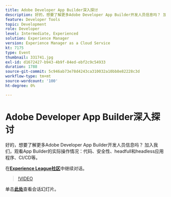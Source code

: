 ```yaml
---
title: Adobe Developer App Builder深入探讨
description: 好的，想要了解更多Adobe Developer App Builder开发人员信息吗？ 加入我们，观看Adobe Developer App Builder的实际操作情况 — 代码、安全性、headfull和headless应用程序、CI/CD等。 此会话作为Adobe Developers Live内容活动的一部分提供。
feature: Developer Tools
topic: Development
role: Developer
level: Intermediate, Experienced
solution: Experience Manager
version: Experience Manager as a Cloud Service
kt: 7175
type: Event
thumbnail: 331741.jpg
exl-id: d1672427-b943-4b9f-84ed-ebf2c9c54933
duration: 1788
source-git-commit: 5c946ab73e78d4243ca310032a10bb8e82228c3d
workflow-type: tm+mt
source-wordcount: '100'
ht-degree: 0%

---
```


# Adobe Developer App Builder深入探讨

好的，想要了解更多Adobe Developer App Builder开发人员信息吗？ 加入我们，观看App Builder的实际操作情况：代码、安全性、headfull和headless应用程序、CI/CD等。

在&#x200B;**[Experience League社区](https://adobe.ly/36Yd3v6)**&#x200B;中继续对话。

>[!VIDEO](https://video.tv.adobe.com/v/331741/?quality=12&learn=on&hidetitle=true)

单击&#x200B;**[此处](/help/adobe-developers-live/assets/app-builder.pdf)**&#x200B;查看会话幻灯片。
